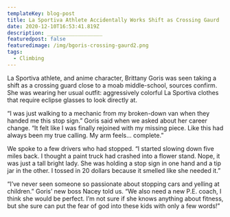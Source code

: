 ```yaml
---
templateKey: blog-post
title: La Sportiva Athlete Accidentally Works Shift as Crossing Gaurd
date: 2020-12-10T16:53:41.819Z
description: __________________
featuredpost: false
featuredimage: /img/bgoris-crossing-gaurd2.png
tags:
  - Climbing
---
```

La Sportiva athlete, and anime character, Brittany Goris was seen taking a shift as a crossing guard close to a moab middle-school, sources confirm. She was wearing her usual outfit: aggressively colorful La Sportiva clothes that require eclipse glasses to look directly at.



“I was just walking to a mechanic from my broken-down van when they handed me this stop sign.” Goris said when we asked about her career change. “It felt like I was finally rejoined with my missing piece. Like this had always been my true calling. My arm feels… complete.”



We spoke to a few drivers who had stopped. “I started slowing down five miles back. I thought a paint truck had crashed into a flower stand. Nope, it was just a tall bright lady. She was holding a stop sign in one hand and a tip jar in the other. I tossed in 20 dollars because it smelled like she needed it.”



“I’ve never seen someone so passionate about stopping cars and yelling at children.” Goris’ new boss Nacey told us. “We also need a new P.E. coach, I think she would be perfect. I’m not sure if she knows anything about fitness, but she sure can put the fear of god into these kids with only a few words!”